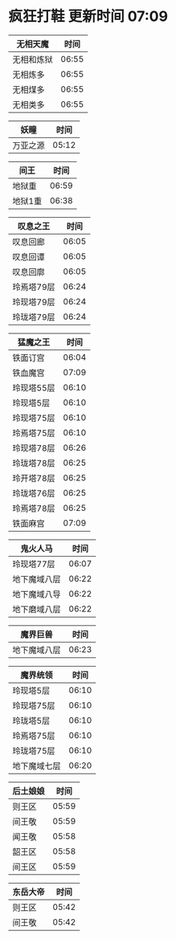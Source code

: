 # 疯狂打鞋 更新时间 07:09

| 无相天魔   | 时间    |
|--------|-------|
| 无相和炼狱 | 06:55 |
| 无相炼多 | 06:55 |
| 无相煤多 | 06:55 |
| 无相类多 | 06:55 |

| 妖瞳   | 时间    |
|--------|-------|
| 万亚之源 | 05:12 |

| 间王   | 时间    |
|--------|-------|
| 地狱重 | 06:59 |
| 地狱1重 | 06:38 |

| 叹息之王   | 时间    |
|--------|-------|
| 叹息回廊 | 06:05 |
| 叹息回谭 | 06:05 |
| 叹息回廓 | 06:05 |
| 玲焉塔79层 | 06:24 |
| 玲现塔79层 | 06:24 |
| 玲珑塔79层 | 06:24 |

| 猛魔之王   | 时间    |
|--------|-------|
| 铁面订宫 | 06:04 |
| 铁血魔宫 | 07:09 |
| 玲现塔55层 | 06:10 |
| 玲现塔5层 | 06:10 |
| 玲现塔75层 | 06:10 |
| 玲焉塔75层 | 06:10 |
| 玲现塔78层 | 06:26 |
| 玲珑塔78层 | 06:25 |
| 玲开塔78层 | 06:25 |
| 玲珑塔76层 | 06:25 |
| 玲焉塔78层 | 06:25 |
| 铁面麻宫 | 07:09 |

| 鬼火人马   | 时间    |
|--------|-------|
| 玲现塔77层 | 06:07 |
| 地下魔域八层 | 06:22 |
| 地下魔域八导 | 06:22 |
| 地下磨域八层 | 06:22 |

| 魔界巨兽   | 时间    |
|--------|-------|
| 地下魔域八层 | 06:23 |

| 魔界统领   | 时间    |
|--------|-------|
| 玲现塔5层 | 06:10 |
| 玲现塔75层 | 06:10 |
| 玲珑塔5层 | 06:10 |
| 玲焉塔75层 | 06:10 |
| 玲珑塔75层 | 06:10 |
| 地下魔域七层 | 06:20 |

| 后土娘娘   | 时间    |
|--------|-------|
| 则王区 | 05:59 |
| 间王敬 | 05:59 |
| 闻王敬 | 05:58 |
| 韶王区 | 05:58 |
| 间王区 | 05:59 |

| 东岳大帝   | 时间    |
|--------|-------|
| 则王区 | 05:42 |
| 间王敬 | 05:42 |